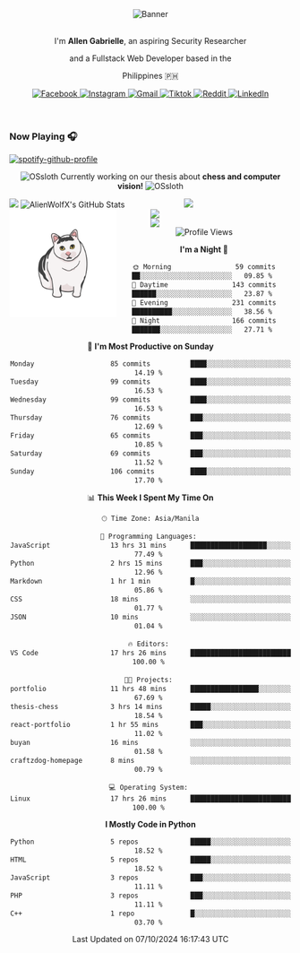 <!-- AlienWolfX -->
<div align="center">
  <div>
    <!-- ME -->
    <img src="assets/banner.png" alt="Banner" />
    <div>
      <br />
      <p>I'm <b>Allen Gabrielle</b>, an aspiring Security Researcher</p>
      <p>and a Fullstack Web Developer based in the</p>
      <p>Philippines 🇵🇭</p>
    </div>
    <!-- Start Socials -->
    <div style="gap: 4px; align-items: center; margin-top: 10px">
      <a href="https://www.facebook.com/cruizallen">
        <img src="https://img.shields.io/badge/Facebook-blue?logo=facebook" alt="Facebook">
      </a>
      <a href="https://www.instagram.com/cruizallen">
        <img src="https://img.shields.io/badge/Instagram-purple?logo=instagram" alt="Instagram">
      </a>
      <a href="mailto:allengabrielle.cruiz@carsu.edu.ph">
        <img src="https://img.shields.io/badge/Gmail-white?logo=gmail" alt="Gmail">
      </a>
      <a href="https://www.tiktok.com/@cruizallen">
        <img src="https://img.shields.io/badge/Tiktok-black?logo=tiktok" alt="Tiktok">
      </a>
      <a href="https://www.reddit.com/user/AlienWolfX05">
        <img src="https://img.shields.io/badge/Reddit-white?logo=reddit" alt="Reddit">
      </a>
      <a href="https://www.linkedin.com/in/cruizallen">
        <img src="https://img.shields.io/badge/LinkedIn-blue?logo=linkedin" alt="LinkedIn">
      </a>
    </div>
    <!-- End Socials -->
  </div>
</div>

<br />
<br />

### Now Playing 🎧

<div align="left">

[![spotify-github-profile](https://spotify-github-profile.kittinanx.com/api/view?uid=eui8z7q3mzgrl6ogni10r05f6&cover_image=true&theme=novatorem&show_offline=true&background_color=121212&interchange=false&bar_color=53b14f&bar_color_cover=false)](https://spotify-github-profile.kittinanx.com/api/view?uid=eui8z7q3mzgrl6ogni10r05f6&redirect=true)

</div>

<div align="center">

![OSsloth](https://git.io/OSsloth) Currently working on our thesis about **chess and computer vision!** ![OSsloth](https://git.io/OSsloth)

</div>

<img width="38%" align="right" src="https://i.ibb.co/NsqfLfK/AC-Logo-1.png"/> 

<a>
<img width="50%" src="https://github-stats-alpha.vercel.app/api?username=AlienWolfX&cc=151515&tc=fff&ic=0a6da4&bc=151515" />

<img width="50%" src="https://github-readme-streak-stats.herokuapp.com/?user=AlienWolfX&theme=dark&hide_border=true" alt="AlienWolfX's GitHub Stats" />
</a>

<br />

<img align="left" width="38%" src="assets/confused.png" />

<a>
<img align="right" width="50%" src="https://github-readme-stats.vercel.app/api/pin/?username=alienwolfx&repo=thesis-chess&title_color=fff&icon_color=f9f9f9&text_color=9f9f9f&bg_color=151515" />

<img align="right" width="50%" src="https://github-readme-stats.vercel.app/api/pin/?username=alienwolfx&repo=UZ801-USB_MODEM&title_color=fff&icon_color=f9f9f9&text_color=9f9f9f&bg_color=151515" />
</a>

<div align="center">

<!--START_SECTION:waka-->
![Profile Views](http://img.shields.io/badge/Profile%20Views-51-blue)

**I'm a Night 🦉** 

```text
🌞 Morning                59 commits          ██░░░░░░░░░░░░░░░░░░░░░░░   09.85 % 
🌆 Daytime                143 commits         ██████░░░░░░░░░░░░░░░░░░░   23.87 % 
🌃 Evening                231 commits         ██████████░░░░░░░░░░░░░░░   38.56 % 
🌙 Night                  166 commits         ███████░░░░░░░░░░░░░░░░░░   27.71 % 
```
📅 **I'm Most Productive on Sunday** 

```text
Monday                   85 commits          ████░░░░░░░░░░░░░░░░░░░░░   14.19 % 
Tuesday                  99 commits          ████░░░░░░░░░░░░░░░░░░░░░   16.53 % 
Wednesday                99 commits          ████░░░░░░░░░░░░░░░░░░░░░   16.53 % 
Thursday                 76 commits          ███░░░░░░░░░░░░░░░░░░░░░░   12.69 % 
Friday                   65 commits          ███░░░░░░░░░░░░░░░░░░░░░░   10.85 % 
Saturday                 69 commits          ███░░░░░░░░░░░░░░░░░░░░░░   11.52 % 
Sunday                   106 commits         ████░░░░░░░░░░░░░░░░░░░░░   17.70 % 
```


📊 **This Week I Spent My Time On** 

```text
🕑︎ Time Zone: Asia/Manila

💬 Programming Languages: 
JavaScript               13 hrs 31 mins      ███████████████████░░░░░░   77.49 % 
Python                   2 hrs 15 mins       ███░░░░░░░░░░░░░░░░░░░░░░   12.96 % 
Markdown                 1 hr 1 min          █░░░░░░░░░░░░░░░░░░░░░░░░   05.86 % 
CSS                      18 mins             ░░░░░░░░░░░░░░░░░░░░░░░░░   01.77 % 
JSON                     10 mins             ░░░░░░░░░░░░░░░░░░░░░░░░░   01.04 % 

🔥 Editors: 
VS Code                  17 hrs 26 mins      █████████████████████████   100.00 % 

🐱‍💻 Projects: 
portfolio                11 hrs 48 mins      █████████████████░░░░░░░░   67.69 % 
thesis-chess             3 hrs 14 mins       █████░░░░░░░░░░░░░░░░░░░░   18.54 % 
react-portfolio          1 hr 55 mins        ███░░░░░░░░░░░░░░░░░░░░░░   11.02 % 
buyan                    16 mins             ░░░░░░░░░░░░░░░░░░░░░░░░░   01.58 % 
craftzdog-homepage       8 mins              ░░░░░░░░░░░░░░░░░░░░░░░░░   00.79 % 

💻 Operating System: 
Linux                    17 hrs 26 mins      █████████████████████████   100.00 % 
```

**I Mostly Code in Python** 

```text
Python                   5 repos             █████░░░░░░░░░░░░░░░░░░░░   18.52 % 
HTML                     5 repos             █████░░░░░░░░░░░░░░░░░░░░   18.52 % 
JavaScript               3 repos             ███░░░░░░░░░░░░░░░░░░░░░░   11.11 % 
PHP                      3 repos             ███░░░░░░░░░░░░░░░░░░░░░░   11.11 % 
C++                      1 repo              █░░░░░░░░░░░░░░░░░░░░░░░░   03.70 % 
```




 Last Updated on 07/10/2024 16:17:43 UTC
<!--END_SECTION:waka-->

</div>
